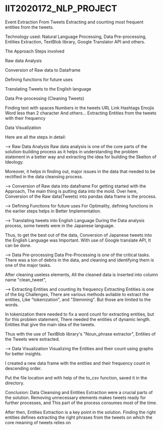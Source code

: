 # IIT2020172_NLP_PROJECT
Event Extraction From Tweets
Extracting and counting most frequent entities from the tweets.

Technology used: Natural Language Processing, Data Pre-processing, Entities Extraction, TextBlob library, Google Translator API and others.

The Approach
Steps involved

Raw data Analysis

Conversion of Raw data to Dataframe

Defining functions for future uses

Translating Tweets to the English language

Data Pre-processing (Cleaning Tweets)

Finding text with spaces
Numbers in the tweets
URL Link
Hashtags
Emojis
Word less than 2 character
And others...
Extracting Entities from the tweets with their frequency

Data Visualization

Here are all the steps in detail:

--> Raw Data Analysis
Raw data analysis is one of the core parts of the solution-building process as it helps in understanding the problem statement in a better way and extracting the idea for building the Skelton of Ideology.

Moreover, it helps in finding out, major issues in the data that needed to be rectified in the data cleansing process.

--> Conversion of Raw data into dataframe
For getting started with the Approach, The main thing is putting data into the mold.
Over here, Conversion of the Raw data(Tweets) into pandas data frame is the process.

--> Defining Functions for future uses
For Optimality, defining functions in the earlier steps helps in Better Implementation.

--> Translating tweets into English Language
During the Data analysis process, some tweets were in the Japanese language.

Thus, to get the best out of the data, Conversion of Japanese tweets into the English Language was Important. With use of Google translate API, It can be done.

--> Data Pre-processing
Data Pre-Processing is one of the critical tasks. There was a ton of debris in the data, and cleaning and identifying them is one of the major tasks.

After cleaning useless elements, All the cleaned data is inserted into column name "clean_tweet",

--> Extracting Entities and counting its frequency
Extracting Entities is one of the big Challenges, There are various methods avilable to extract the entities, Like "tokenization", and "Stemming". But those are limited to the words.

In tokenization there needed to fix a word count for extracting entities, but for this problem statement, There needed the entities of dynamic length. Entities that give the main idea of the tweets.

Thus with the use of TextBlob library's "Noun_phrase extractor", Entities of the Tweets were extracted.

--> Data Visualization
Visualizing the Entities and their count using graphs for better insights.

I created a new data frame with the entities and their frequency count in descending order.

Put the file location and with help of the to_csv function, saved it in the directory.

Conclusion:
Data Cleansing and Entities Extraction were a crucial parts of the solution. Removing unnecessary elements makes tweets ready for further processes, and This part of the process consumes most of the time.

After then, Entities Extraction is a key point in the solution. Finding the right entities defines extracting the right phrases from the tweets on which the core meaning of tweets relies on
